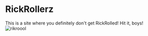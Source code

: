 # RickRollerz
This is a site where you definitely don't get RickRolled! 
Hit it, boys!
![rikroool](https://user-images.githubusercontent.com/88296644/154395563-2304dd63-5164-4cec-ac3c-cd0205834140.gif)
